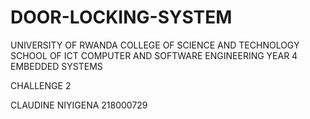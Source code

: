 # DOOR-LOCKING-SYSTEM

UNIVERSITY OF RWANDA
COLLEGE OF SCIENCE AND TECHNOLOGY
SCHOOL OF ICT
COMPUTER AND SOFTWARE ENGINEERING
YEAR 4
EMBEDDED SYSTEMS

CHALLENGE 2

CLAUDINE NIYIGENA
218000729
